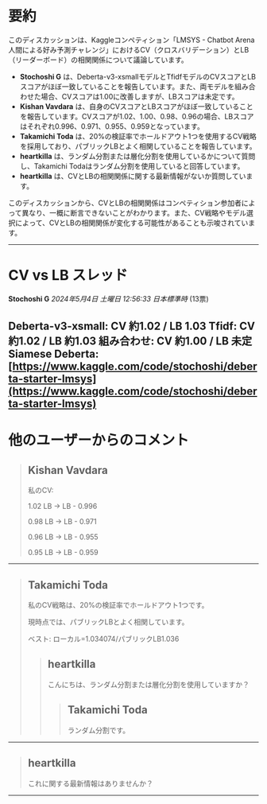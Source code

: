 # 要約 
このディスカッションは、Kaggleコンペティション「LMSYS - Chatbot Arena 人間による好み予測チャレンジ」におけるCV（クロスバリデーション）とLB（リーダーボード）の相関関係について議論しています。

* **Stochoshi G** は、Deberta-v3-xsmallモデルとTfidfモデルのCVスコアとLBスコアがほぼ一致していることを報告しています。また、両モデルを組み合わせた場合、CVスコアは1.00に改善しますが、LBスコアは未定です。
* **Kishan Vavdara** は、自身のCVスコアとLBスコアがほぼ一致していることを報告しています。CVスコアが1.02、1.00、0.98、0.96の場合、LBスコアはそれぞれ0.996、0.971、0.955、0.959となっています。
* **Takamichi Toda** は、20%の検証率でホールドアウト1つを使用するCV戦略を採用しており、パブリックLBとよく相関していることを報告しています。
* **heartkilla** は、ランダム分割または層化分割を使用しているかについて質問し、Takamichi Todaはランダム分割を使用していると回答しています。
* **heartkilla** は、CVとLBの相関関係に関する最新情報がないか質問しています。

このディスカッションから、CVとLBの相関関係はコンペティション参加者によって異なり、一概に断言できないことがわかります。また、CV戦略やモデル選択によって、CVとLBの相関関係が変化する可能性があることも示唆されています。


---
# CV vs LB スレッド

**Stochoshi G** *2024年5月4日 土曜日 12:56:33 日本標準時* (13票)

Deberta-v3-xsmall: CV 約1.02 / LB 1.03
Tfidf: CV 約1.02 / LB 約1.03
組み合わせ: CV 約1.00 / LB 未定
Siamese Deberta: [https://www.kaggle.com/code/stochoshi/deberta-starter-lmsys](https://www.kaggle.com/code/stochoshi/deberta-starter-lmsys)
---
# 他のユーザーからのコメント

> ## Kishan Vavdara
> 
> 私のCV:
> 
>  1.02 LB -> LB - 0.996
> 
>  0.98 LB -> LB - 0.971
> 
>  0.96 LB -> LB - 0.955
> 
>  0.95 LB -> LB - 0.959
> 
> 
> 
---
> ## Takamichi Toda
> 
> 私のCV戦略は、20%の検証率でホールドアウト1つです。
> 
> 現時点では、パブリックLBとよく相関しています。
> 
> ベスト: ローカル=1.034074/パブリックLB1.036
> 
> 
> 
> > ## heartkilla
> > 
> > こんにちは、ランダム分割または層化分割を使用していますか？
> > 
> > 
> > 
> > > ## Takamichi Toda
> > > 
> > > ランダム分割です。
> > > 
> > > 
> > > 
---
> ## heartkilla
> 
> これに関する最新情報はありませんか？
> 
> 
> 
--- 

